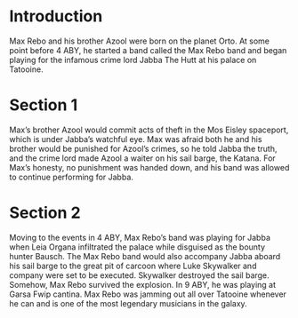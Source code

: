 # Introduction

Max Rebo and his brother Azool were born on the planet Orto.
At some point before 4 ABY, he started a band called the Max Rebo band and began playing for the infamous crime lord Jabba The Hutt at his palace on Tatooine.

# Section 1

Max’s brother Azool would commit acts of theft in the Mos Eisley spaceport, which is under Jabba’s watchful eye.
Max was afraid both he and his brother would be punished for Azool’s crimes, so he told Jabba the truth, and the crime lord made Azool a waiter on his sail barge, the Katana.
For Max’s honesty, no punishment was handed down, and his band was allowed to continue performing for Jabba.

# Section 2

Moving to the events in 4 ABY, Max Rebo’s band was playing for Jabba when Leia Organa infiltrated the palace while disguised as the bounty hunter Bausch.
The Max Rebo band would also accompany Jabba aboard his sail barge to the great pit of carcoon where Luke Skywalker and company were set to be executed.
Skywalker destroyed the sail barge.
Somehow, Max Rebo survived the explosion.
In 9 ABY, he was playing at Garsa Fwip cantina.
Max Rebo was jamming out all over Tatooine whenever he can and is one of the most legendary musicians in the galaxy.
